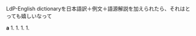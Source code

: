 LdP-English dictionaryを日本語訳＋例文＋語源解説を加えられたら、それはとっても嬉しいなって　

**a**
     1. 
     1. 
     1. 
     1. 
